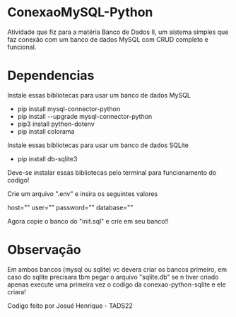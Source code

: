 # ConexaoMySQL-Python

Atividade que fiz para a matéria Banco de Dados II, um sistema simples que faz conexão com um banco de dados MySQL com CRUD completo e funcional.

# Dependencias

Instale essas bibliotecas para usar um banco de dados MySQL

- pip install mysql-connector-python
- pip install --upgrade mysql-connector-python
- pip3 install python-dotenv
- pip install colorama

Instale essas bibliotecas para usar um banco de dados SQLite

- pip install db-sqlite3

Deve-se instalar essas bibliotecas pelo terminal para funcionamento do codigo!

Crie um arquivo ".env" e insira os seguintes valores

host=""
user=""
password=""
database=""

Agora copie o banco do "init.sql" e crie em seu banco!!

# Observação

Em ambos bancos (mysql ou sqlite) vc devera criar os bancos primeiro, em caso do sqlite precisara tbm pegar o arquivo "sqlite.db" se n tiver criado apenas execute uma primeira vez o codigo da conexao-python-sqlite e ele criara!

Codigo feito por Josué Henrique - TADS22